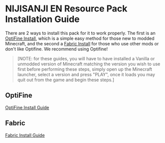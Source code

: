 # NIJISANJI EN Resource Pack Installation Guide

There are 2 ways to install this pack for it to work properly. The first is an [OptiFine Install](https://github.com/NBeeCC/NIJI-EN-OSRP-GUIDE/blob/main/OptiFine_Guide.md), which is a simple easy method for those new to modded Minecraft, and the second a [Fabric Install](https://github.com/NBeeCC/NIJI-EN-OSRP-GUIDE/blob/main/Fabric_Guide.md) for those who use other mods or don't like Optifine. We recommend using Optifine! 

>[NOTE: for these guides, you will have to have installed a Vanilla or unmodded version of Minecraft matching the version you wish to use first before performing these steps, simply open up the Minecraft launcher, select a version and press "PLAY", once it loads you may quit out from the game and begin these steps.]

## OptiFine

[OptiFine Install Guide](Optifine_Guide.md)

## Fabric

[Fabric Install Guide](Fabric_Guide.md)
